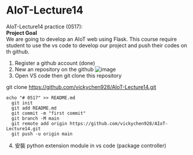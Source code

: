# AIoT-Lecture14
AIoT-Lecture14 practice (0517): \
<b> Project Goal </b> \
We are going to develop an AIoT web using Flask. 
  This course require student to use the vs code to develop our project and push their codes on th github.

  1. Register a github account (done)
  2. New an repository on the github
  ![image](https://cdn.sstatic.net/Img/teams/teams-illo-free-sidebar-promo.svg?v=47faa659a05e)
  3. Open VS code then git clone this repository

  git clone https://github.com/vickychen928/AIoT-Lecture14.git
  
  ```text
  echo "# 0517" >> README.md
	git init
	git add README.md
	git commit -m "first commit"
	git branch -M main
	git remote add origin https://github.com/vickychen928/AIoT-Lecture14.git
	git push -u origin main
  ```
  4. 安裝 python extension module in vs code (package controller)